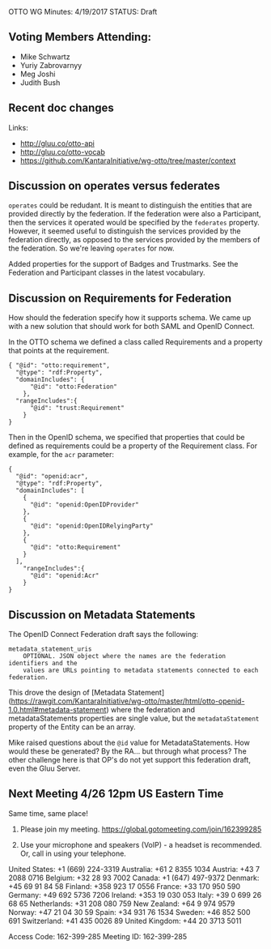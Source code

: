 OTTO WG Minutes: 4/19/2017
STATUS: Draft

## Voting Members Attending:
 - Mike Schwartz
 - Yuriy Zabrovarnyy
 - Meg Joshi
 - Judith Bush

## Recent doc changes

Links:
 - http://gluu.co/otto-api
 - http://gluu.co/otto-vocab
 - https://github.com/KantaraInitiative/wg-otto/tree/master/context

 ## Discussion on operates versus federates

`operates` could be redudant. It is meant to distinguish the entities that
are provided directly by the federation. If the federation were also a
Participant, then the services it operated would be specified by the
`federates` property. However, it seemed useful to distinguish the
services provided by the federation directly, as opposed to the services
provided by the members of the federation. So we're leaving `operates` for now.

Added properties for the support of Badges and Trustmarks. See the Federation
and Participant classes in the latest vocabulary.

## Discussion on Requirements for Federation

How should the federation specify how it supports schema. We came up with a
new solution that should work for both SAML and OpenID Connect.

In the OTTO schema we defined a class called Requirements and a property
that points at the requirement.

```
{ "@id": "otto:requirement",
  "@type": "rdf:Property",
  "domainIncludes": {
      "@id": "otto:Federation"
    },
  "rangeIncludes":{
      "@id": "trust:Requirement"
    }
}
```

Then in the OpenID schema, we specified that properties that could be
defined as requirements could be a property of the Requirement class.
For example, for the `acr` parameter:

```
{
  "@id": "openid:acr",
  "@type": "rdf:Property",
  "domainIncludes": [
    {
      "@id": "openid:OpenIDProvider"
    },
    {
      "@id": "openid:OpenIDRelyingParty"
    },
    {
      "@id": "otto:Requirement"
    }
  ],
    "rangeIncludes":{
      "@id": "openid:Acr"
    }
}
```

## Discussion on Metadata Statements

The OpenID Connect Federation draft says the following:

```
metadata_statement_uris
    OPTIONAL. JSON object where the names are the federation identifiers and the
    values are URLs pointing to metadata statements connected to each federation.
```

This drove the design of [Metadata Statement] (https://rawgit.com/KantaraInitiative/wg-otto/master/html/otto-openid-1.0.html#metadata-statement)
where the federation and metadataStatements properties are single value, but
the `metadataStatement` property of the Entity can be an array.

Mike raised questions about the `@id` value for MetadataStatements. How would
these be generated? By the RA... but through what process? The other challenge
here is that OP's do not yet support this federation draft, even the Gluu
Server.

## Next Meeting 4/26 12pm US Eastern Time

Same time, same place!

1.  Please join my meeting.
https://global.gotomeeting.com/join/162399285

2.  Use your microphone and speakers (VoIP) - a headset is recommended.  Or, call in using your telephone.

United States: +1 (669) 224-3319
Australia: +61 2 8355 1034
Austria: +43 7 2088 0716
Belgium: +32 28 93 7002
Canada: +1 (647) 497-9372
Denmark: +45 69 91 84 58
Finland: +358 923 17 0556
France: +33 170 950 590
Germany: +49 692 5736 7206
Ireland: +353 19 030 053
Italy: +39 0 699 26 68 65
Netherlands: +31 208 080 759
New Zealand: +64 9 974 9579
Norway: +47 21 04 30 59
Spain: +34 931 76 1534
Sweden: +46 852 500 691
Switzerland: +41 435 0026 89
United Kingdom: +44 20 3713 5011

Access Code: 162-399-285
Meeting ID: 162-399-285
